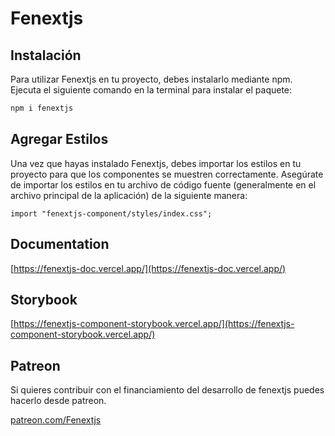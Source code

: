 # Fenextjs

## Instalación

Para utilizar Fenextjs en tu proyecto, debes instalarlo mediante npm. Ejecuta el siguiente comando en la terminal para instalar el paquete:

```bash
npm i fenextjs
```

## Agregar Estilos

Una vez que hayas instalado Fenextjs, debes importar los estilos en tu proyecto para que los componentes se muestren correctamente. Asegúrate de importar los estilos en tu archivo de código fuente (generalmente en el archivo principal de la aplicación) de la siguiente manera:

```tsx
import "fenextjs-component/styles/index.css";
```

## Documentation

[https://fenextjs-doc.vercel.app/](https://fenextjs-doc.vercel.app/)

## Storybook

[https://fenextjs-component-storybook.vercel.app/](https://fenextjs-component-storybook.vercel.app/)

## Patreon

Si quieres contribuir con el financiamiento del desarrollo de fenextjs puedes hacerlo desde patreon.

[patreon.com/Fenextjs](patreon.com/Fenextjs)
